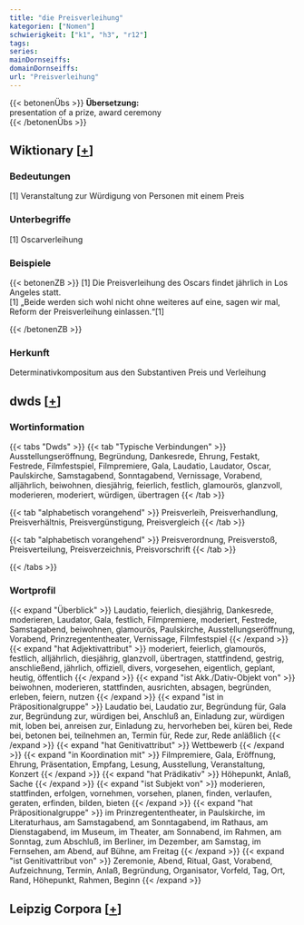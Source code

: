 ```yaml
---
title: "die Preisverleihung"
kategorien: ["Nomen"]
schwierigkeit: ["k1", "h3", "r12"]
tags:
series:
mainDornseiffs:
domainDornseiffs:
url: "Preisverleihung"
---
```


{{< betonenÜbs >}}
**Übersetzung:**  
presentation of a prize, award  ceremony  
{{< /betonenÜbs >}}

## Wiktionary [[+](https://de.wiktionary.org/wiki/Preisverleihung)]

### Bedeutungen
[1] Veranstaltung zur Würdigung von Personen mit einem Preis  

### Unterbegriffe
[1] Oscarverleihung  

### Beispiele
{{< betonenZB >}}
[1] Die Preisverleihung des Oscars findet jährlich in Los Angeles statt.  
[1] „Beide werden sich wohl nicht ohne weiteres auf eine, sagen wir mal, Reform der Preisverleihung einlassen.“[1]  

{{< /betonenZB >}}
### Herkunft
Determinativkompositum aus den Substantiven Preis und Verleihung  



## dwds [[+](https://www.dwds.de/wb/Preisverleihung)]

### Wortinformation
{{< tabs "Dwds" >}}
{{< tab "Typische Verbindungen" >}}
Ausstellungseröffnung, Begründung, Dankesrede, Ehrung, Festakt, Festrede, Filmfestspiel, Filmpremiere, Gala, Laudatio, Laudator, Oscar, Paulskirche, Samstagabend, Sonntagabend, Vernissage, Vorabend, alljährlich, beiwohnen, diesjährig, feierlich, festlich, glamourös, glanzvoll, moderieren, moderiert, würdigen, übertragen
{{< /tab >}}

{{< tab "alphabetisch vorangehend" >}}
Preisverleih, Preisverhandlung, Preisverhältnis, Preisvergünstigung, Preisvergleich
{{< /tab >}}

{{< tab "alphabetisch vorangehend" >}}
Preisverordnung, Preisverstoß, Preisverteilung, Preisverzeichnis, Preisvorschrift
{{< /tab >}}

{{< /tabs >}}

### Wortprofil
{{< expand "Überblick" >}} Laudatio, feierlich, diesjährig, Dankesrede, moderieren, Laudator, Gala, festlich, Filmpremiere, moderiert, Festrede, Samstagabend, beiwohnen, glamourös, Paulskirche, Ausstellungseröffnung, Vorabend, Prinzregententheater, Vernissage, Filmfestspiel {{< /expand >}}
{{< expand "hat Adjektivattribut" >}} moderiert, feierlich, glamourös, festlich, alljährlich, diesjährig, glanzvoll, übertragen, stattfindend, gestrig, anschließend, jährlich, offiziell, divers, vorgesehen, eigentlich, geplant, heutig, öffentlich {{< /expand >}}
{{< expand "ist Akk./Dativ-Objekt von" >}} beiwohnen, moderieren, stattfinden, ausrichten, absagen, begründen, erleben, feiern, nutzen {{< /expand >}}
{{< expand "ist in Präpositionalgruppe" >}} Laudatio bei, Laudatio zur, Begründung für, Gala zur, Begründung zur, würdigen bei, Anschluß an, Einladung zur, würdigen mit, loben bei, anreisen zur, Einladung zu, hervorheben bei, küren bei, Rede bei, betonen bei, teilnehmen an, Termin für, Rede zur, Rede anläßlich {{< /expand >}}
{{< expand "hat Genitivattribut" >}} Wettbewerb {{< /expand >}}
{{< expand "in Koordination mit" >}} Filmpremiere, Gala, Eröffnung, Ehrung, Präsentation, Empfang, Lesung, Ausstellung, Veranstaltung, Konzert {{< /expand >}}
{{< expand "hat Prädikativ" >}} Höhepunkt, Anlaß, Sache {{< /expand >}}
{{< expand "ist Subjekt von" >}} moderieren, stattfinden, erfolgen, vornehmen, vorsehen, planen, finden, verlaufen, geraten, erfinden, bilden, bieten {{< /expand >}}
{{< expand "hat Präpositionalgruppe" >}} im Prinzregententheater, in Paulskirche, im Literaturhaus, am Samstagabend, am Sonntagabend, im Rathaus, am Dienstagabend, im Museum, im Theater, am Sonnabend, im Rahmen, am Sonntag, zum Abschluß, im Berliner, im Dezember, am Samstag, im Fernsehen, am Abend, auf Bühne, am Freitag {{< /expand >}}
{{< expand "ist Genitivattribut von" >}} Zeremonie, Abend, Ritual, Gast, Vorabend, Aufzeichnung, Termin, Anlaß, Begründung, Organisator, Vorfeld, Tag, Ort, Rand, Höhepunkt, Rahmen, Beginn {{< /expand >}}

## Leipzig Corpora [[+](https://corpora.uni-leipzig.de/en/res?word=Preisverleihung&corpusId=deu_newscrawl-public_2018)]

